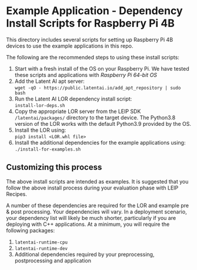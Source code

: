# Example Application - Dependency Install Scripts for Raspberry Pi 4B
This directory includes several scripts for setting up Raspberry Pi 4B devices to use the example applications in this repo.

The following are the recommended steps to using these install scripts:

1. Start with a fresh install of the OS on your Raspberry Pi.  We have tested these scripts and applications with *Raspberry Pi 64-bit OS*
2. Add the Latent AI apt server:<br>
`wget -qO - https://public.latentai.io/add_apt_repository | sudo bash`
3. Run the Latent AI LOR dependency install script:<br>
`install-lor-deps.sh`
4. Copy the appropriate LOR server from the LEIP SDK `/latentai/packages/` directory to the target device.  The Python3.8 version of the LOR works with the default Python3.9 provided by the OS.
5. Install the LOR using:<br>
`pip3 install <LOR.whl file>`
7. Install the additional dependencies for the example applications using:<br>
`./install-for-examples.sh`

## Customizing this process
The above install scripts are intended as examples.  It is suggested that you
follow the above install process during your evaluation phase with LEIP Recipes.


A number of these dependencies are required for the LOR and example pre & post processing. Your dependencies will vary.
In a deployment scenario, your dependency list will likely be much shorter, particularly if you are deploying with C++
applications.  At a minimum, you will require the following packages:

1. `latentai-runtime-cpu`
2. `latentai-runtime-dev`
3. Additional dependencies required by your preprocessing, postprocessing and application
